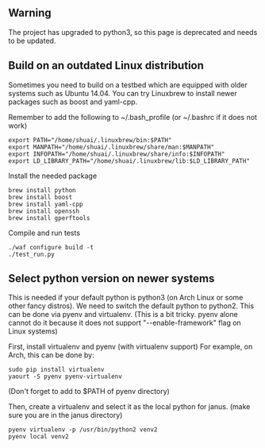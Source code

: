 ## Warning
The project has upgraded to python3, so this page is deprecated and needs to be updated. 

## Build on an outdated Linux distribution

Sometimes you need to build on a testbed which are equipped with older systems such as Ubuntu 14.04. You can try Linuxbrew to install newer packages such as boost and yaml-cpp.

Remember to add the following to ~/.bash_profile (or ~/.bashrc if it does not work)
```
export PATH="/home/shuai/.linuxbrew/bin:$PATH"
export MANPATH="/home/shuai/.linuxbrew/share/man:$MANPATH"
export INFOPATH="/home/shuai/.linuxbrew/share/info:$INFOPATH"
export LD_LIBRARY_PATH="/home/shuai/.linuxbrew/lib:$LD_LIBRARY_PATH"
```

Install the needed package
```
brew install python
brew install boost
brew install yaml-cpp
brew install openssh
brew install gperftools
```

Compile and run tests
```
./waf configure build -t
./test_run.py
```

## Select python version on newer systems

This is needed if your default python is python3 (on Arch Linux or some other fancy distros). We need to switch the default python to python2. This can be done via pyenv and virtualenv. (This is a bit tricky. pyenv alone cannot do it because it does not support "--enable-framework" flag on Linux systems)

First, install virtualenv and pyenv (with virtualenv support) For example, on Arch, this can be done by:
```
sudo pip install virtualenv
yaourt -S pyenv pyenv-virtualenv
```

(Don't forget to add to $PATH of pyenv directory)

Then, create a virtualenv and select it as the local python for janus. (make sure you are in the janus directory)

```
pyenv virtualenv -p /usr/bin/python2 venv2
pyenv local venv2
```
